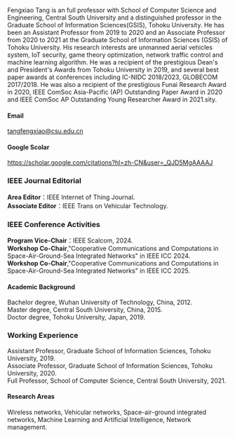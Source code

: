 
Fengxiao Tang is an full professor with School of Computer Science and Engineering, Central South University and a distinguished professor in the Graduate School of Information Sciences(GSIS), Tohoku University. He has been an Assistant Professor from 2019 to 2020 and an Associate Professor from 2020 to 2021 at the Graduate School of Information Sciences (GSIS) of Tohoku University. His research interests are unmanned aerial vehicles system, IoT security, game theory optimization, network traffic control and machine learning algorithm. He was a recipient of the prestigious Dean's and President's Awards from Tohoku University in 2019, and several best paper awards at conferences including IC-NIDC 2018/2023, GLOBECOM 2017/2018. He was also a recipient of the prestigious Funai Research Award in 2020, IEEE ComSoc Asia-Pacific (AP) Outstanding Paper Award in 2020 and IEEE ComSoc AP Outstanding Young Researcher Award in 2021.sity.

#### Email
tangfengxiao@csu.edu.cn

#### Google Scolar
https://scholar.google.com/citations?hl=zh-CN&user=_QJD5MgAAAAJ

### IEEE Journal Editorial
**Area Editor**：IEEE Internet of Thing Journal.\
**Associate Editor**：IEEE Trans on Vehicular Technology.

### IEEE Conference Activities
**Program Vice-Chair**：IEEE Scalcom, 2024.\
**Workshop Co-Chair**,"Cooperative Communications and Computations in Space-Air-Ground-Sea Integrated Networks" in IEEE ICC 2024.\
**Workshop Co-Chair**,"Cooperative Communications and Computations in Space-Air-Ground-Sea Integrated Networks" in IEEE ICC 2025.


#### Academic Background
Bachelor degree, Wuhan University of Technology, China, 2012.\
Master degree, Central South University, China, 2015.\
Doctor degree, Tohoku University, Japan, 2019.

### Working Experience
Assistant Professor, Graduate School of Information Sciences, Tohoku University, 2019.\
Associate Professor, Graduate School of Information Sciences, Tohoku University, 2020.\
Full Professor, School of Computer Science, Central South University, 2021.

#### Research Areas
Wireless networks, Vehicular networks, Space-air-ground integrated networks, Machine Learning and Artificial Intelligence, Network management.

